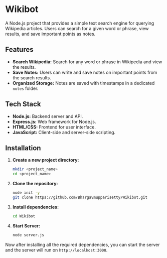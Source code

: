 # Wikibot

A Node.js project that provides a simple text search engine for querying Wikipedia articles. Users can search for a given word or phrase, view results, and save important points as notes.

## Features

- **Search Wikipedia:** Search for any word or phrase in Wikipedia and view the results.
- **Save Notes:** Users can write and save notes on important points from the search results.
- **Organized Storage:** Notes are saved with timestamps in a dedicated `notes` folder.

## Tech Stack

- **Node.js:** Backend server and API.
- **Express.js:** Web framework for Node.js.
- **HTML/CSS:** Frontend for user interface.
- **JavaScript:** Client-side and server-side scripting.

## Installation

1. **Create a new project directory:**
    ```bash
    mkdir <project_name>
    cd <project_name>

2. **Clone the repository:**

   ```bash
   node init -y
   git clone https://github.com/Bhargavmupparisetty/Wikibot.git

3. **Install dependencies:**
   
   ```bash
   cd Wikibot

4. **Start Server:**

   ```bash
   node server.js
Now after installing all the required dependencies, you can start the server and the server will run on `http://localhost:3000`.

